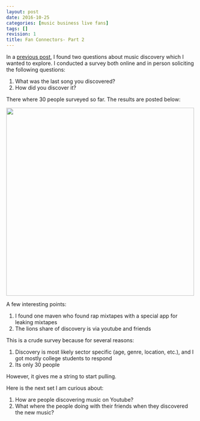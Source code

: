 ```yaml
---
layout: post
date: 2016-10-25
categories: [music business live fans]
tags: []
revision: 1
title: Fan Connectors- Part 2
---
```


In a [previous post](/posts/2016-10-07-fan-connectors.html), I found two questions about music discovery which I wanted to explore.
I conducted a survey both online and in person soliciting the following questions:

1. What was the last song you discovered?
1. How did you discover it?

There where 30 people surveyed so far.
The results are posted below:

<img style='width:500px' src='/images/posts/10-20-1-survey-results.png' />

A few interesting points:
1. I found one maven who found rap mixtapes with a special app for leaking mixtapes
1. The lions share of discovery is via youtube and friends

This is a crude survey because for several reasons:
1. Discovery is most likely sector specific (age, genre, location, etc.), and I got mostly college students to respond
1. Its only 30 people

However, it gives me a string to start pulling.

Here is the next set I am curious about:
1. How are people discovering music on Youtube?
1. What where the people doing with their friends when they discovered the new music?
